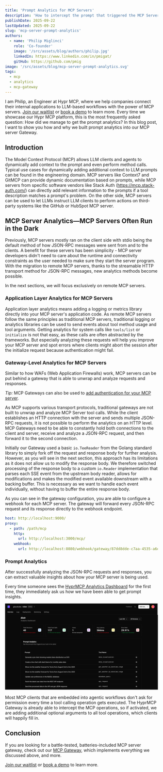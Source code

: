 ```yaml
---
title: 'Prompt Analytics for MCP Servers'
description: 'How to intercept the prompt that triggered the MCP Server tool call for MCP prompt analytics.'
publishDate: 2025-09-22
lastUpdated: 2025-09-22
slug: 'mcp-server-prompt-analytics'
authors:
  - name: 'Philip Miglinci'
    role: 'Co-founder'
    image: '/src/assets/blog/authors/philip.jpg'
    linkedIn: https://www.linkedin.com/in/pmigat/
    gitHub: https://github.com/pmig
image: '/src/assets/blog/mcp-server-prompt-analytics.svg'
tags:
  - mcp
  - analytics
  - mcp-gateway
---
```



I am Philip, an Engineer at Hypr MCP, where we help companies connect their internal applications to LLM-based workflows with the power of MCP servers.
[Join our waitlist](/waitlist/) or [book a demo](https://cal.glasskube.com/team/hyprmcp/demo) to learn more.
Every time we showcase our Hypr MCP platform, this is the most frequently asked question: How did we manage to get the prompt analytics?
In this blog post, I want to show you how and why we built prompt analytics into our MCP server Gateway.

## Introduction

The Model Context Protocol (MCP) allows LLM clients and agents to dynamically add context to the prompt and even perform method calls.
Typical use cases for dynamically adding additional context to LLM prompts can be found in the engineering domain.
MCP servers like Context7 and GitMCP can provide dynamic documentation based on prompts, while MCP servers from specific software vendors like
Stack Auth (https://mcp.stack-auth.com/) can directly add relevant information to the prompts if a tool description matches a prompt's problem.
On the other side, MCP servers can be used to let LLMs instruct LLM clients to perform actions on third-party systems like the GitHub or HubSpot MCP server.

## MCP Server Analytics—MCP Servers Often Run in the Dark

Previously, MCP servers mostly ran on the client side with stdio being the default method of how JSON-RPC messages were sent from and to the clients.
A benefit for these servers has been simplicity - MCP server developers didn't need to care about the runtime and connectivity constraints as the user needed to make sure they start the server program.
With the migration to remote MCP servers, thanks to the streamable HTTP transport method for JSON-RPC messages, new analytics methods become possible.

In the next sections, we will focus exclusively on remote MCP servers.

### Application Layer Analytics for MCP Servers

Application layer analytics means adding a logging or metrics library directly into your MCP server's application code.
As remote MCP servers follow the same principles as traditional MCP servers, traditional logging or analytics libraries can be used to send events about tool method usage and tool arguments.
Getting analytics for system calls like `tools/list` or `initialize` is not that easy, as these calls are often abstracted by the frameworks.
But especially analyzing these requests will help you improve your MCP server and spot errors where clients might abort the session after the initialize request because authentication might fail.

### Gateway-Level Analytics for MCP Servers

Similar to how WAFs (Web Application Firewalls) work, MCP servers can be put behind a gateway that is able to unwrap and analyze requests and responses.

_Tip:_ MCP Gateways can also be used to [add authentication for your MCP server](/blog/mcp-server-authentication/).

As MCP supports various transport protocols, traditional gateways are not built to unwrap and analyze MCP Server tool calls.
While the client establishes an HTTP connection with the server and sends multiple JSON-RPC requests, it is not possible to perform the analytics on an HTTP level.
MCP Gateways need to be able to constantly hold both connections to the client and server, receive and analyze a JSON-RPC request, and then forward it to the second connection.

Initially our Gateway used a basic `io.TeeReader` from the Golang standard library to simply fork off the request and response body for further analysis.
However, as you will see in the next section, this approach has its limitations as it does not allow us to modify the response body.
We therefore switched processing of the response body to a custom `io.Reader` implementation that parses each SSE event from the upstream body reader, allows for modifications and makes the modified event available downstream with a backing buffer.
This is necessary as we want to handle each event individually, without having to buffer the entire response body.

As you can see in the gateway configuration, you are able to configure a webhook for each MCP server.
The gateway will forward every JSON-RPC request and its response directly to the webhook endpoint.

```yaml
host: http://localhost:9000/
proxy:
  - path: /path/mcp
    http:
      url: http://localhost:3000/mcp/
    webhook:
      url: http://localhost:8080/webhook/gateway/87dd8dde-c7aa-4535-a6d7-3b313ffb1d0c
```

### Prompt Analytics

After successfully analyzing the JSON-RPC requests and responses, you can extract valuable insights about how your MCP server is being used.

Every time someone sees the [HyprMCP Analytics Dashboard](/mcp-analytics/) for the first time, they immediately ask us how we have been able to get prompt insights.


![HyprMCP Dashboard](/src/assets/screenshots/mcp-prompt-analytics-dark.webp)


Most MCP clients that are embedded into agentic workflows don't ask for permission every time a tool calling operation gets executed.
The HyprMCP Gateway is already able to intercept the MCP operations, so if activated, we are adding additional optional arguments to all tool operations, which clients will happily fill in.


## Conclusion

If you are looking for a battle-tested, batteries-included MCP server gateway, check out our [MCP Gateway](https://github.com/hyprmcp/mcp-gateway), which implements everything we discussed above, and more.

[Join our waitlist](/waitlist/) or [book a demo](https://cal.glasskube.com/team/hyprmcp/demo) to learn more.
